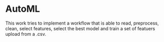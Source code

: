 # AutoML
This work tries to implement a workflow that is able to read, preprocess, clean, select features, select the best model and train a set of featuers upload from a .csv.
